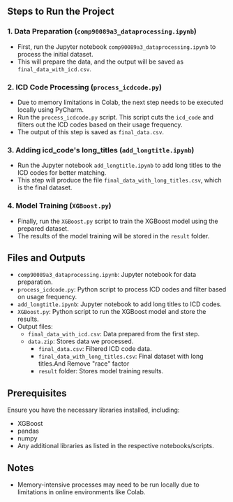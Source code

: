 ## Steps to Run the Project

### 1. Data Preparation (`comp90089a3_dataprocessing.ipynb`)

- First, run the Jupyter notebook `comp90089a3_dataprocessing.ipynb` to process the initial dataset.
- This will prepare the data, and the output will be saved as `final_data_with_icd.csv`.

### 2. ICD Code Processing (`process_icdcode.py`)

- Due to memory limitations in Colab, the next step needs to be executed locally using PyCharm.
- Run the `process_icdcode.py` script. This script cuts the `icd_code` and filters out the ICD codes based on their usage frequency.
- The output of this step is saved as `final_data.csv`.

### 3. Adding icd_code's long_titles  (`add_longtitle.ipynb`)

- Run the Jupyter notebook `add_longtitle.ipynb` to add long titles to the ICD codes for better matching.
- This step will produce the file `final_data_with_long_titles.csv`, which is the final dataset.

### 4. Model Training (`XGBoost.py`)

- Finally, run the `XGBoost.py` script to train the XGBoost model using the prepared dataset.
- The results of the model training will be stored in the `result` folder.

## Files and Outputs

- `comp90089a3_dataprocessing.ipynb`: Jupyter notebook for data preparation.
- `process_icdcode.py`: Python script to process ICD codes and filter based on usage frequency.
- `add_longtitle.ipynb`: Jupyter notebook to add long titles to ICD codes.
- `XGBoost.py`: Python script to run the XGBoost model and store the results.
- Output files:
  - `final_data_with_icd.csv`: Data prepared from the first step.
  - `data.zip`: Stores data we processed.
     - `final_data.csv`: Filtered ICD code data.
     - `final_data_with_long_titles.csv`: Final dataset with long titles.And Remove "race" factor
     - `result` folder: Stores model training results.

## Prerequisites

Ensure you have the necessary libraries installed, including:
- XGBoost
- pandas
- numpy
- Any additional libraries as listed in the respective notebooks/scripts.

## Notes

- Memory-intensive processes may need to be run locally due to limitations in online environments like Colab.
